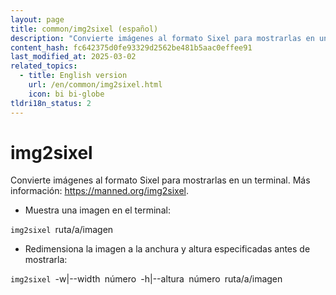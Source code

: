 ```yaml
---
layout: page
title: common/img2sixel (español)
description: "Convierte imágenes al formato Sixel para mostrarlas en un terminal."
content_hash: fc642375d0fe93329d2562be481b5aac0effee91
last_modified_at: 2025-03-02
related_topics:
  - title: English version
    url: /en/common/img2sixel.html
    icon: bi bi-globe
tldri18n_status: 2
---
```

# img2sixel

Convierte imágenes al formato Sixel para mostrarlas en un terminal.
Más información: <https://manned.org/img2sixel>.

- Muestra una imagen en el terminal:

`img2sixel `<span class="tldr-var badge badge-pill bg-dark-lm bg-white-dm text-white-lm text-dark-dm font-weight-bold">ruta/a/imagen</span>

- Redimensiona la imagen a la anchura y altura especificadas antes de mostrarla:

`img2sixel `<span class="tldr-var badge badge-pill bg-dark-lm bg-white-dm text-white-lm text-dark-dm font-weight-bold">-w|--width</span>` `<span class="tldr-var badge badge-pill bg-dark-lm bg-white-dm text-white-lm text-dark-dm font-weight-bold">número</span>` `<span class="tldr-var badge badge-pill bg-dark-lm bg-white-dm text-white-lm text-dark-dm font-weight-bold">-h|--altura</span>` `<span class="tldr-var badge badge-pill bg-dark-lm bg-white-dm text-white-lm text-dark-dm font-weight-bold">número</span>` `<span class="tldr-var badge badge-pill bg-dark-lm bg-white-dm text-white-lm text-dark-dm font-weight-bold">ruta/a/imagen</span>
